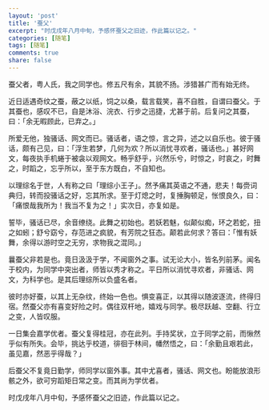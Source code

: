 ```yaml
---
layout: 'post'
title: '蚕父'
excerpt: "时戊戌年八月中旬，予感怀蚕父之旧迹，作此篇以记之。"
categories: [随笔]
tags: [随笔]
comments: true
share: false
---
```

蚕父者，粤人氏，我之同学也。修五尺有余，其貌不扬。涉猎甚广而有始无终。

近日适遇奇纹之蚕，蔽之以纸，饲之以桑，载言载笑，喜不自胜，自谓曰蚕父。于其蚕也，感叹不已，自是沐浴、浣衣、行步之迅捷，尤甚于前。后复问之其蚕，曰：「余无暇顾此，已弃之。」

所爱无他，独骚话、网文而已。骚话者，语之惊，言之异，述之以自乐也。彼于骚话，颇有己见，曰：「浮生若梦，几何为欢？所以消忧寻欢者，骚话也。」甚好网文，每夜执手机蜷于被衾以观网文。畅乎舒乎，兴然乐兮，时惊之，时哀之，时舞之，时蹈之，忘乎所以，至于东方既白，不自知也。

以理综名于世，人有称之曰「理综小王子」。然予痛其英语之不通，悲夫！每赍词典归，转而投骚话之好，忘其所求。至于灯熄之时，复捶胸顿足，怅恨良久，曰：「痛恨哉我所为！我当不复为之！」实次日，亦复如是。

誓毕，骚话已尽，余音缭绕。此舞之初始也。若妖若魅，似颠似痴，环之若蛇，扭之如蚓；舒兮窈兮，存范进之疯貌，有芳院之狂态。颠若此何求？答曰：「惟有妖舞，余得以游时空之无穷，求物我之混同。」

曩蚕父非若是也。竟日汲汲于学，不闻窗外之事。试无论大小，皆名列前茅。闻名于校内，为同学中突出者，师皆以秀才称之。平日所以消忧寻欢者，非骚话、网文，为科学也。是其后理综所以负盛名者。

彼时亦好蚕，以其上无杂纹，终始一色也。惧变喜正，以其得以随波逐流，终得归宿。然蚕父亦有喜变好险之时。偶往双杆地，嬉戏与同学。极尽跃越、空翻、行立之变，人皆叹服。

一日集会嘉学优者。蚕父复得桂冠，亦在此列。手持奖状，立于同学之前，而愀然乎似有所失。会毕，挑达乎校道，徘徊于林间，幡然悟之，曰：「余勤且艰若此，虽见嘉，然恶乎得哉？」

后蚕父不复竟日勤学，师同学以窗外事。其中尤喜者，骚话、网文也。盼能放浪形骸之外，欲可穷蹈矩日常之变。而其尚为学优者。

时戊戌年八月中旬，予感怀蚕父之旧迹，作此篇以记之。
